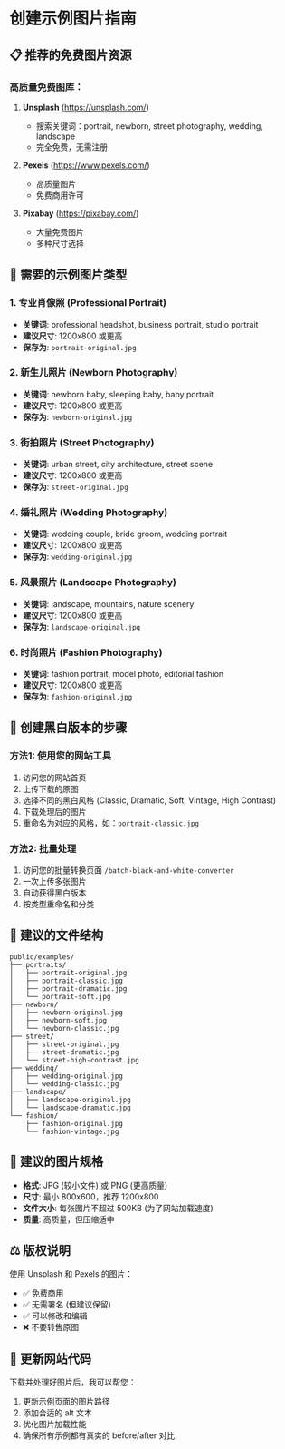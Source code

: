 # 创建示例图片指南

## 📋 推荐的免费图片资源

### 高质量免费图库：
1. **Unsplash** (https://unsplash.com/)
   - 搜索关键词：portrait, newborn, street photography, wedding, landscape
   - 完全免费，无需注册

2. **Pexels** (https://www.pexels.com/)
   - 高质量图片
   - 免费商用许可

3. **Pixabay** (https://pixabay.com/)
   - 大量免费图片
   - 多种尺寸选择

## 🎯 需要的示例图片类型

### 1. 专业肖像照 (Professional Portrait)
- **关键词**: professional headshot, business portrait, studio portrait
- **建议尺寸**: 1200x800 或更高
- **保存为**: `portrait-original.jpg`

### 2. 新生儿照片 (Newborn Photography)
- **关键词**: newborn baby, sleeping baby, baby portrait
- **建议尺寸**: 1200x800 或更高
- **保存为**: `newborn-original.jpg`

### 3. 街拍照片 (Street Photography)
- **关键词**: urban street, city architecture, street scene
- **建议尺寸**: 1200x800 或更高
- **保存为**: `street-original.jpg`

### 4. 婚礼照片 (Wedding Photography)
- **关键词**: wedding couple, bride groom, wedding portrait
- **建议尺寸**: 1200x800 或更高
- **保存为**: `wedding-original.jpg`

### 5. 风景照片 (Landscape Photography)
- **关键词**: landscape, mountains, nature scenery
- **建议尺寸**: 1200x800 或更高
- **保存为**: `landscape-original.jpg`

### 6. 时尚照片 (Fashion Photography)
- **关键词**: fashion portrait, model photo, editorial fashion
- **建议尺寸**: 1200x800 或更高
- **保存为**: `fashion-original.jpg`

## 🔄 创建黑白版本的步骤

### 方法1: 使用您的网站工具
1. 访问您的网站首页
2. 上传下载的原图
3. 选择不同的黑白风格 (Classic, Dramatic, Soft, Vintage, High Contrast)
4. 下载处理后的图片
5. 重命名为对应的风格，如：`portrait-classic.jpg`

### 方法2: 批量处理
1. 访问您的批量转换页面 `/batch-black-and-white-converter`
2. 一次上传多张图片
3. 自动获得黑白版本
4. 按类型重命名和分类

## 📁 建议的文件结构

```
public/examples/
├── portraits/
│   ├── portrait-original.jpg
│   ├── portrait-classic.jpg
│   ├── portrait-dramatic.jpg
│   └── portrait-soft.jpg
├── newborn/
│   ├── newborn-original.jpg
│   ├── newborn-soft.jpg
│   └── newborn-classic.jpg
├── street/
│   ├── street-original.jpg
│   ├── street-dramatic.jpg
│   └── street-high-contrast.jpg
├── wedding/
│   ├── wedding-original.jpg
│   └── wedding-classic.jpg
├── landscape/
│   ├── landscape-original.jpg
│   └── landscape-dramatic.jpg
└── fashion/
    ├── fashion-original.jpg
    └── fashion-vintage.jpg
```

## 🎨 建议的图片规格

- **格式**: JPG (较小文件) 或 PNG (更高质量)
- **尺寸**: 最小 800x600，推荐 1200x800
- **文件大小**: 每张图片不超过 500KB (为了网站加载速度)
- **质量**: 高质量，但压缩适中

## ⚖️ 版权说明

使用 Unsplash 和 Pexels 的图片：
- ✅ 免费商用
- ✅ 无需署名 (但建议保留)
- ✅ 可以修改和编辑
- ❌ 不要转售原图

## 🚀 更新网站代码

下载并处理好图片后，我可以帮您：
1. 更新示例页面的图片路径
2. 添加合适的 alt 文本
3. 优化图片加载性能
4. 确保所有示例都有真实的 before/after 对比
